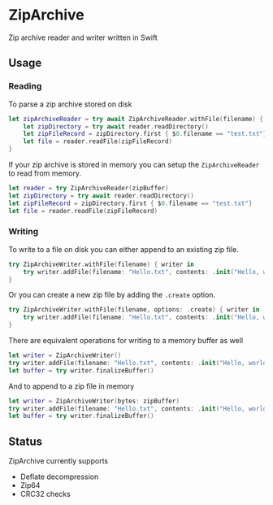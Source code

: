 # ZipArchive

Zip archive reader and writer written in Swift

## Usage

### Reading

To parse a zip archive stored on disk 
```swift
let zipArchiveReader = try await ZipArchiveReader.withFile(filename) { reader in
    let zipDirectory = try await reader.readDirectory()
    let zipFileRecord = zipDirectory.first { $0.filename == "test.txt"}
    let file = reader.readFile(zipFileRecord)
}
```

If your zip archive is stored in memory you can setup the `ZipArchiveReader` to read from memory.

```swift
let reader = try ZipArchiveReader(zipBuffer)
let zipDirectory = try await reader.readDirectory()
let zipFileRecord = zipDirectory.first { $0.filename == "test.txt"}
let file = reader.readFile(zipFileRecord)
```

### Writing

To write to a file on disk you can either append to an existing zip file.

```swift
try ZipArchiveWriter.withFile(filename) { writer in
    try writer.addFile(filename: "Hello.txt", contents: .init("Hello, world!".utf8))
}
```

Or you can create a new zip file by adding the `.create` option.

```swift
try ZipArchiveWriter.withFile(filename, options: .create) { writer in
    try writer.addFile(filename: "Hello.txt", contents: .init("Hello, world!".utf8))
}
```

There are equivalent operations for writing to a memory buffer as well

```swift
let writer = ZipArchiveWriter()
try writer.addFile(filename: "Hello.txt", contents: .init("Hello, world!".utf8))
let buffer = try writer.finalizeBuffer()
```

And to append to a zip file in memory 

```swift
let writer = ZipArchiveWriter(bytes: zipBuffer)
try writer.addFile(filename: "Hello.txt", contents: .init("Hello, world!".utf8))
let buffer = try writer.finalizeBuffer()
```

## Status

ZipArchive currently supports
- Deflate decompression
- Zip64
- CRC32 checks
 

